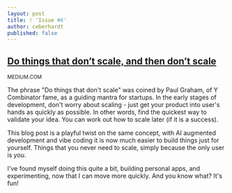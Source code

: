 ```yaml
---
layout: post
title: ! 'Issue #6'
author: ceberhardt
published: false
---
```


## [Do things that don’t scale, and then don’t scale](https://derwiki.medium.com/do-things-that-dont-scale-and-then-don-t-scale-9fd2cd7e2156)

<small>MEDIUM.COM</small>

The phrase "Do things that don't scale" was coined by Paul Graham, of Y Combinator fame, as a guiding mantra for startups. In the early stages of development, don't worry about scaling - just get your product into user's hands as quickly as possible. In other words, find the quickest way to validate your idea. You can work out how to scale later (if it is a success).

This blog post is a playful twist on the same concept, with AI augmented development and vibe coding it is now much easier to build things just for yourself. Things that you never need to scale, simply because the only user is _you_.

I've found myself doing this quite a bit, building personal apps, and experimenting, now that I can move more quickly. And you know what? It's fun!


